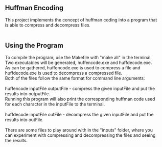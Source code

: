 ## Huffman Encoding 
This project implements the concept of huffman coding into 
a program that is able to compress and decompress files. 
<br>
<br>
## Using the Program 
To compile the program, use the Makefile with "make all" in the terminal. Two executables will be generated, huffencode.exe and huffdecode.exe. 
<br>
As can be gathered, huffencode.exe is used to compress a file 
and huffdecode.exe is used to decompress a compressed file. 
<br>
Both of the files follow the same format for command line arguments: 
<br>
<br>
huffencode inputFile outputFile - compress the given inputFile and put the results into outputFile.
<br>
Running this program will also print the corresponding huffman code used for each character in the inputFile to the terminal.  
<br>
huffdecode inputFile outFile - decompress the given inputFile and put the results into outFile. 
<br>
<br>
There are some files to play around with in the "inputs" folder, where you can experiment with compressing and decompressing the files and seeing the results. 